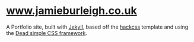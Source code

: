 # www.jamieburleigh.co.uk

A Portfolio site, built with [Jekyll](https://github.com/jekyll/jekyll), based off the [hackcss](https://github.com/wemake-services/jekyll-theme-hackcss/) template and using the [Dead simple CSS framework](http://hackcss.com/).
